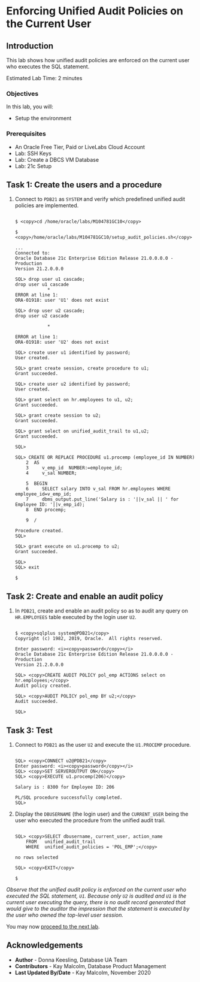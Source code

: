 # Enforcing Unified Audit Policies on the Current User

## Introduction

This lab shows how unified audit policies are enforced on the current user who executes the SQL statement.

Estimated Lab Time: 2 minutes

### Objectives

In this lab, you will:
* Setup the environment

### Prerequisites

* An Oracle Free Tier, Paid or LiveLabs Cloud Account
* Lab: SSH Keys
* Lab: Create a DBCS VM Database
* Lab: 21c Setup

## Task 1: Create the users and a procedure

1. Connect to `PDB21` as `SYSTEM` and verify which predefined unified audit policies are implemented.

  
	```
	
	$ <copy>cd /home/oracle/labs/M104781GC10</copy>
	
	$ <copy>/home/oracle/labs/M104781GC10/setup_audit_policies.sh</copy>
	
	...	
	Connected to:	
	Oracle Database 21c Enterprise Edition Release 21.0.0.0.0 - Production	
	Version 21.2.0.0.0
	
	SQL> drop user u1 cascade;	
	drop user u1 cascade	
				*	
	ERROR at line 1:	
	ORA-01918: user 'U1' does not exist
	
	SQL> drop user u2 cascade;	
	drop user u2 cascade
	
				*
	
	ERROR at line 1:	
	ORA-01918: user 'U2' does not exist
	
	SQL> create user u1 identified by password;	
	User created.
	
	SQL> grant create session, create procedure to u1;	
	Grant succeeded.
	
	SQL> create user u2 identified by password;	
	User created.
	
	SQL> grant select on hr.employees to u1, u2;	
	Grant succeeded.
	
	SQL> grant create session to u2;	
	Grant succeeded.
	
	SQL> grant select on unified_audit_trail to u1,u2;	
	Grant succeeded.
	
	SQL>
	
	SQL> CREATE OR REPLACE PROCEDURE u1.procemp (employee_id IN NUMBER)	
		2  AS	
		3     v_emp_id  NUMBER:=employee_id;	
		4     v_sal NUMBER;
	
		5  BEGIN	
		6     SELECT salary INTO v_sal FROM hr.employees WHERE employee_id=v_emp_id;	
		7     dbms_output.put_line('Salary is : '||v_sal || ' for Employee ID: '||v_emp_id);	
		8  END procemp;
	
		9  /
	
	Procedure created.	
	SQL>
	
	SQL> grant execute on u1.procemp to u2;	
	Grant succeeded.
	
	SQL>	
	SQL> exit
	
	$
	
	```

## Task 2: Create and enable an audit policy 

1. In `PDB21`, create and enable an audit policy so as to audit any query on `HR.EMPLOYEES` table executed by the login user `U2`.

  
	```
	
	$ <copy>sqlplus system@PDB21</copy>	
	Copyright (c) 1982, 2019, Oracle.  All rights reserved.
	
	Enter password: <i><copy>password</copy></i>
	Oracle Database 21c Enterprise Edition Release 21.0.0.0.0 - Production	
	Version 21.2.0.0.0
	
	SQL> <copy>CREATE AUDIT POLICY pol_emp ACTIONS select on hr.employees;</copy>	
	Audit policy created.
	
	SQL> <copy>AUDIT POLICY pol_emp BY u2;</copy>	
	Audit succeeded.
	
	SQL> 
	
	```

## Task 3: Test

1. Connect to `PDB21` as the user `U2` and execute the `U1.PROCEMP` procedure.

  
	```
	
	SQL> <copy>CONNECT u2@PDB21</copy>	
	Enter password: <i><copy>password</copy></i>	
	SQL> <copy>SET SERVEROUTPUT ON</copy>	
	SQL> <copy>EXECUTE u1.procemp(206)</copy>
	
	Salary is : 8300 for Employee ID: 206
	
	PL/SQL procedure successfully completed.	
	SQL> 
	
	```

2. Display the `DBUSERNAME` (the login user) and the `CURRENT_USER` being the user who executed the procedure from the unified audit trail.

  
	```
	
	SQL> <copy>SELECT dbusername, current_user, action_name	
		FROM   unified_audit_trail	
		WHERE  unified_audit_policies = 'POL_EMP';</copy>
	
	no rows selected
	
	SQL> <copy>EXIT</copy>
	
	$
	
	```
  
  *Observe that the unified audit policy is enforced on the current user who executed the SQL statement, `U1`. Because only `U2` is audited and `U1` is the current user executing the query, there is no audit record generated that would give to the auditor the impression that the statement is executed by the user who owned the top-level user session.*
  
You may now [proceed to the next lab](#next).

## Acknowledgements

* **Author** - Donna Keesling, Database UA Team
* **Contributors** -  Kay Malcolm, Database Product Management
* **Last Updated By/Date** -  Kay Malcolm, November 2020

